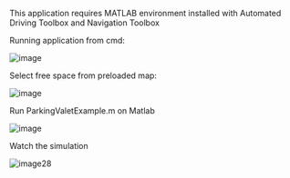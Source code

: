 This application requires MATLAB environment installed with Automated Driving Toolbox and Navigation Toolbox

Running application from cmd:

![image](https://github.com/KajtekH/Valet-parking-system/assets/115455034/7d34e235-b6f4-4899-a05f-947f5c9c233f)

Select free space from preloaded map:

![image](https://github.com/KajtekH/Valet-parking-system/assets/115455034/a5d9f858-aaa2-49e8-860b-3e41f6ad38a1)

Run ParkingValetExample.m on Matlab

![image](https://github.com/KajtekH/Valet-parking-system/assets/115455034/7319f645-391d-4db8-aea1-4ca8e6ead3e1)

Watch the simulation 


![image28](https://github.com/KajtekH/Valet-parking-system/assets/115455034/5a174a0f-ecc9-4375-8df8-3ef842c487cf)
